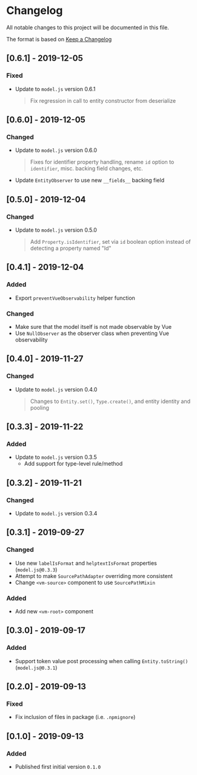 # Changelog
All notable changes to this project will be documented in this file.

The format is based on [Keep a Changelog](https://keepachangelog.com/en/1.0.0/)

## [0.6.1] - 2019-12-05
### Fixed
- Update to `model.js` version 0.6.1
    > Fix regression in call to entity constructor from deserialize

## [0.6.0] - 2019-12-05
### Changed
- Update to `model.js` version 0.6.0
    > Fixes for identifier property handling, rename `id` option to `identifier`, misc. backing field changes, etc.
- Update `EntityObserver` to use new `__fields__` backing field

## [0.5.0] - 2019-12-04
### Changed
- Update to `model.js` version 0.5.0
    > Add `Property.isIdentifier`, set via `id` boolean option instead of detecting a property named "Id"

## [0.4.1] - 2019-12-04
### Added
- Export `preventVueObservability` helper function
### Changed
- Make sure that the model itself is not made observable by Vue
- Use `NullObserver` as the observer class when preventing Vue observability

## [0.4.0] - 2019-11-27
### Changed
- Update to `model.js` version 0.4.0
    > Changes to `Entity.set()`, `Type.create()`, and entity identity and pooling

## [0.3.3] - 2019-11-22
### Added
- Update to `model.js` version 0.3.5
    - Add support for type-level rule/method

## [0.3.2] - 2019-11-21
### Changed
- Update to `model.js` version 0.3.4

## [0.3.1] - 2019-09-27
### Changed
- Use new `labelIsFormat` and `helptextIsFormat` properties (`model.js@0.3.3`)
- Attempt to make `SourcePathAdapter` overriding more consistent
- Change `<vm-source>` component to use `SourcePathMixin`
### Added
- Add new `<vm-root>` component

## [0.3.0] - 2019-09-17
### Added
- Support token value post processing when calling `Entity.toString()` (`model.js@0.3.1`)

## [0.2.0] - 2019-09-13
### Fixed
- Fix inclusion of files in package (i.e. `.npmignore`)

## [0.1.0] - 2019-09-13
### Added
- Published first initial version `0.1.0`
